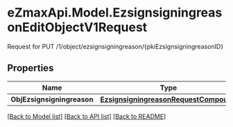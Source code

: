 # eZmaxApi.Model.EzsignsigningreasonEditObjectV1Request
Request for PUT /1/object/ezsignsigningreason/{pkiEzsignsigningreasonID}

## Properties

Name | Type | Description | Notes
------------ | ------------- | ------------- | -------------
**ObjEzsignsigningreason** | [**EzsignsigningreasonRequestCompound**](EzsignsigningreasonRequestCompound.md) |  | 

[[Back to Model list]](../README.md#documentation-for-models) [[Back to API list]](../README.md#documentation-for-api-endpoints) [[Back to README]](../README.md)

